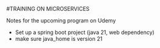 #TRAINING ON MICROSERVICES

Notes for the upcoming program on Udemy

- Set up a spring boot project (java 21, web dependency)
- make sure java_home is version 21